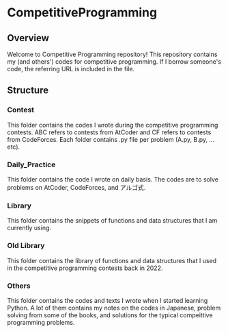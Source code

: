 # CompetitiveProgramming

## Overview 

Welcome to Competitive Programming repository! This repository contains my (and others') codes for competitive programming. If I borrow someone's code, the referring URL is included in the file. 

## Structure 

### Contest 

This folder contains the codes I wrote during the competitive programming contests. ABC refers to contests from AtCoder and CF refers to contests from CodeForces. Each folder contains .py file per problem (A.py, B.py, ... etc). 

### Daily_Practice 

This folder contains the code I wrote on daily basis. The codes are to solve problems on AtCoder, CodeForces, and アルゴ式. 

### Library

This folder contains the snippets of functions and data structures that I am currently using. 

### Old Library

This folder contains the library of functions and data structures that I used in the competitive programming contests back in 2022. 

### Others 

This folder contains the codes and texts I wrote when I started learning Python. A lot of them contains my notes on the codes in Japanese, problem solving from some of the books, and solutions for the typical compeittive programming problems. 


